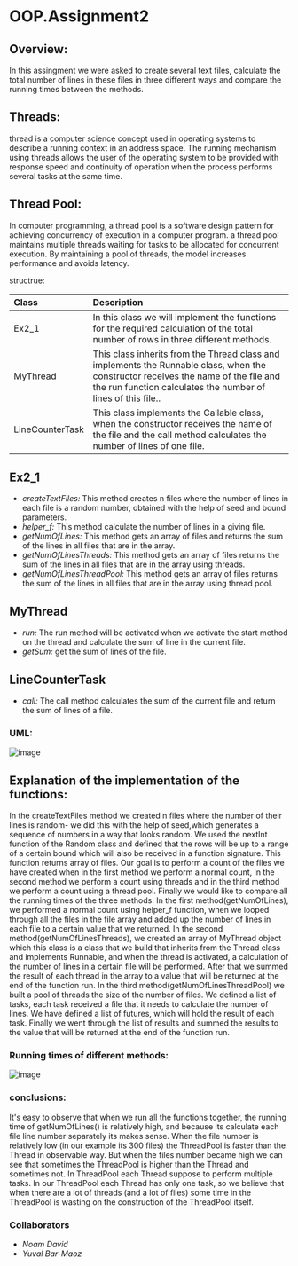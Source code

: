 # OOP.Assignment2

## Overview:
In this assingment we were asked to create several text files, calculate the total number of lines in these files in three different ways and compare the running times between the methods.

## Threads:
thread is a computer science concept used in operating systems to describe a running context in an address space. The running mechanism using threads allows the user of the operating system to be provided with response speed and continuity of operation when the process performs several tasks at the same time.


## Thread Pool:
In computer programming, a thread pool is a software design pattern for achieving concurrency of execution in a computer program.  a thread pool maintains multiple threads waiting for tasks to be allocated for concurrent execution. By maintaining a pool of threads, the model increases performance and avoids latency.

structrue:

|Class    |Description|
|:---------|:-------------|
|Ex2_1| In this class we will implement the functions for the required calculation of the total number of rows in three different methods.|
|MyThread| This class inherits from the Thread class and implements the Runnable class, when the constructor receives the name of the file and the run function calculates the number of lines of this file..|
|LineCounterTask| This class implements the Callable class, when the constructor receives the name of the file and the call method calculates the number of lines of one file.|

## Ex2_1
+ *createTextFiles:* This method creates n files where the number of lines in each file is a random number, obtained with the help of seed and bound parameters.
+ *helper_f:* This method calculate the number of lines in a giving file.
+ *getNumOfLines:* This method gets an array of files and returns the sum of the lines in all files that are in the array.
+ *getNumOfLinesThreads:* This method gets an array of files returns the sum of the lines in all files that are in the array using threads.
+ *getNumOfLinesThreadPool:* This method gets an array of files returns the sum of the lines in all files that are in the array using thread pool.

## MyThread
+ *run:* The run method will be activated when we activate the start method on the thread and calculate the sum of line in the current file.
+ *getSum:* get the sum of lines of the file.

## LineCounterTask
+ *call:* The call method calculates the sum of the current file and return the sum of lines of a file.

### UML:
![image](https://user-images.githubusercontent.com/93923600/210790775-0972bddd-d413-45c2-b342-c57dbd9a6e88.png)


## Explanation of the implementation of the functions:
In the createTextFiles method we created n files where the number of their lines is random- we did this with the help of seed,which generates a sequence of numbers in a way that looks random. 
We used the nextInt function of the Random class and defined that the rows will be up to a range of a certain bound which will also be received in a function signature.
This function returns array of files.
Our goal is to perform a count of the files we have created when in the first method we perform a normal count, in the second method we perform a count using threads and in the third method we perform a count using a thread pool.
Finally we would like to compare all the running times of the three methods.
In the first method(getNumOfLines), we performed a normal count using helper_f function, when we looped through all the files in the file array and added up the number of lines in each file to a certain value that we returned.
In the second method(getNumOfLinesThreads), we created an array of MyThread object which this class is a class that we build that inherits from the Thread class and implements Runnable, and when the thread is activated, a calculation of the number of lines in a certain file will be performed.
After that we summed the result of each thread in the array to a value that will be returned at the end of the function run.
In the third method(getNumOfLinesThreadPool) we built a pool of threads the size of the number of files.
We defined a list of tasks, each task received a file that it needs to calculate the number of lines. We have defined a list of futures, which will hold the result of each task. 
Finally we went through the list of results and summed the results to the value that will be returned at the end of the function run.

### Running times of different methods:
![image](https://user-images.githubusercontent.com/93923600/210585012-da9e657b-d846-457b-85e5-bd1ff4008ac9.png)

### conclusions:
It's easy to observe that when we run all the functions together, the running time of getNumOfLines() is relatively high, and because its calculate each file line number separately its makes sense.
When the file number is relatively low (in our example its 300 files) the ThreadPool is faster than the Thread in observable way. But when the files number became high we can see that sometimes the ThreadPool is higher than the Thread and sometimes not.
In ThreadPool each Thread suppose to perform multiple tasks. In our ThreadPool each Thread has only one task, so we believe that when there are a lot of threads (and a lot of files) some time in the ThreadPool is wasting on the construction of the ThreadPool itself.
### Collaborators
- *Noam David*
- *Yuval Bar-Maoz*
